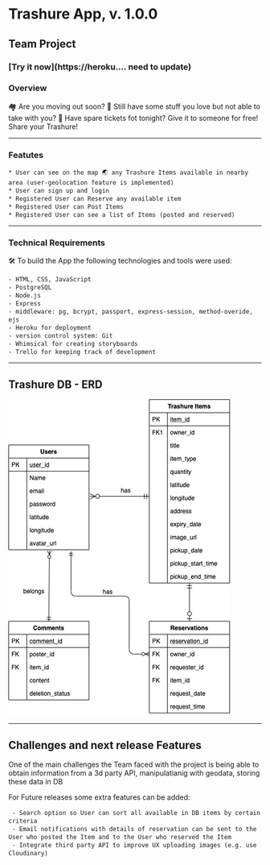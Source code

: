 # Trashure App, v. 1.0.0
## Team Project 
   
### [Try it now](https://heroku.... need to update)

### Overview

🏘 Are you moving out soon? 
🚚 Still have some stuff you love but not able to take with you? 
🎫 Have spare tickets fot tonight?
   Give it to someone for free! Share your Trashure! 

---
### Featutes

    * User can see on the map 🌏 any Trashure Items available in nearby area (user-geolocation feature is implemented)
    * User can sign up and login
    * Registered User can Reserve any available item
    * Registered User can Post Items
    * Registered User can see a list of Items (posted and reserved)

---  

### Technical Requirements

🛠 To build the App the following technologies and tools were used:

    - HTML, CSS, JavaScript
    - PostgreSQL
    - Node.js
    - Express
    - middleware: pg, bcrypt, passport, express-session, method-overide, ejs
    - Heroku for deployment
    - version control system: Git 
    - Whimsical for creating storyboards
    - Trello for keeping track of development

---
## Trashure DB - ERD

![ERD](/public/images/TrashureERD.jpg "Trashure ERD")

---

## Challenges and next release Features

One of the main challenges the Team faced with the project is being able to obtain information from a 3d party API, manipulatianig with geodata, storing these data in DB

For Future releases some extra features can be added:

     - Search option so User can sort all available in DB items by certain criteria
     - Email notifications with details of reservation can be sent to the User who posted the Item and to the User who reserved the Item 
     - Integrate third party API to improve UX uploading images (e.g. use Cloudinary)

